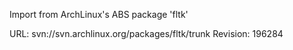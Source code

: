 Import from ArchLinux's ABS package 'fltk'

URL: svn://svn.archlinux.org/packages/fltk/trunk
Revision: 196284
